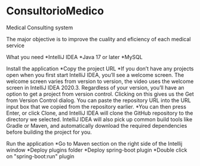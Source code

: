 # ConsultorioMedico
Medical Consulting system

The major objective is to improve the cuality and eficiency of each medical service

What you need
*IntelliJ IDEA
*Java 17 or later
*MySQL

Install the application 
*Copy the project URL
*If you don’t have any projects open when you first start IntelliJ IDEA, you’ll see a welcome screen. The welcome screen varies from version to version, the video uses the welcome screen in IntelliJ IDEA 2020.3. Regardless of your version, you’ll have an option to get a project from version control. Clicking on this gives us the Get from Version Control dialog. You can paste the repository URL into the URL input box that we copied from the repository earlier. 
*You can then press Enter, or click Clone, and IntelliJ IDEA will clone the GitHub repository to the directory we selected. IntelliJ IDEA will also pick up common build tools like Gradle or Maven, and automatically download the required dependencies before building the project for you. 

Run the application
*Go to Maven section on the right side of the Intellij window
*Deploy plugins folder
*Deploy spring-boot plugin
*Double click on "spring-boot:run" plugin
